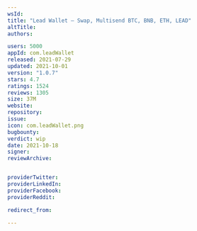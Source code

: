 ```yaml
---
wsId: 
title: "Lead Wallet – Swap, Multisend BTC, BNB, ETH, LEAD"
altTitle: 
authors:

users: 5000
appId: com.leadWallet
released: 2021-07-29
updated: 2021-10-01
version: "1.0.7"
stars: 4.7
ratings: 1524
reviews: 1305
size: 37M
website: 
repository: 
issue: 
icon: com.leadWallet.png
bugbounty: 
verdict: wip
date: 2021-10-18
signer: 
reviewArchive:


providerTwitter: 
providerLinkedIn: 
providerFacebook: 
providerReddit: 

redirect_from:

---
```



